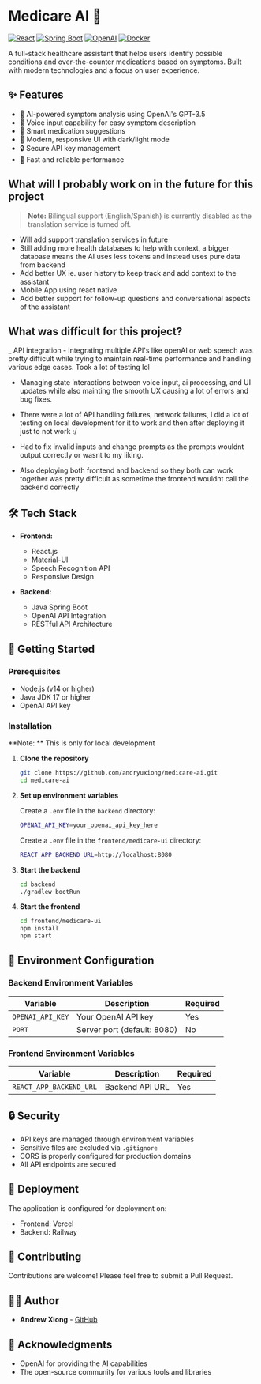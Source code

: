 # Medicare AI 🤖

[![React](https://img.shields.io/badge/React-20232A?style=for-the-badge&logo=react&logoColor=61DAFB)](https://reactjs.org/)
[![Spring Boot](https://img.shields.io/badge/Spring_Boot-6DB33F?style=for-the-badge&logo=spring-boot&logoColor=white)](https://spring.io/projects/spring-boot)
[![OpenAI](https://img.shields.io/badge/OpenAI-412991?style=for-the-badge&logo=openai&logoColor=white)](https://openai.com/)
[![Docker](https://img.shields.io/badge/Docker-2496ED?style=for-the-badge&logo=docker&logoColor=white)](https://www.docker.com/)

A full-stack healthcare assistant that helps users identify possible conditions and over-the-counter medications based on symptoms. Built with modern technologies and a focus on user experience.

## ✨ Features

- 🤖 AI-powered symptom analysis using OpenAI's GPT-3.5
- 🎤 Voice input capability for easy symptom description
- 💊 Smart medication suggestions
- 🎨 Modern, responsive UI with dark/light mode
- 🔒 Secure API key management
- 🚀 Fast and reliable performance

## What will I probably work on in the future for this project
> **Note:** Bilingual support (English/Spanish) is currently disabled as the translation service is turned off.
 - Will add support translation services in future
 - Still adding more health databases to help with context, a bigger database means the AI uses less tokens and instead uses pure data from backend
 - Add better UX ie. user history to keep track and add context to the assistant
 - Mobile App using react native 
 - Add better support for follow-up questions and conversational aspects of the assistant

 ## What was difficult for this project?
_ API integration - integrating multiple API's like openAI or web speech was pretty difficult while trying to maintain real-time performance and handling various edge cases. Took a lot of testing lol

- Managing state interactions between voice input, ai processing, and UI updates while also mainting the smooth UX causing a lot of errors and bug fixes.

- There were a lot of API handling failures, network failures, I did a lot of testing on local development for it to work and then after deploying it just to not work :/ 

- Had to fix invalid inputs and change prompts as the prompts wouldnt output correctly or wasnt to my liking.

- Also deploying both frontend and backend so they both can work together was pretty difficult as sometime the frontend wouldnt call the backend correctly


## 🛠️ Tech Stack

- **Frontend:**
  - React.js
  - Material-UI
  - Speech Recognition API
  - Responsive Design

- **Backend:**
  - Java Spring Boot
  - OpenAI API Integration
  - RESTful API Architecture

## 🚀 Getting Started

### Prerequisites

- Node.js (v14 or higher)
- Java JDK 17 or higher
- OpenAI API key

### Installation
**Note: ** This is only for local development

1. **Clone the repository**
   ```bash
   git clone https://github.com/andryuxiong/medicare-ai.git
   cd medicare-ai
   ```

2. **Set up environment variables**

   Create a `.env` file in the `backend` directory:
   ```bash
   OPENAI_API_KEY=your_openai_api_key_here
   ```

   Create a `.env` file in the `frontend/medicare-ui` directory:
   ```bash
   REACT_APP_BACKEND_URL=http://localhost:8080
   ```

3. **Start the backend**
   ```bash
   cd backend
   ./gradlew bootRun
   ```

4. **Start the frontend**
   ```bash
   cd frontend/medicare-ui
   npm install
   npm start
   ```
## 🔧 Environment Configuration

### Backend Environment Variables

| Variable | Description | Required |
|----------|-------------|----------|
| `OPENAI_API_KEY` | Your OpenAI API key | Yes |
| `PORT` | Server port (default: 8080) | No |

### Frontend Environment Variables

| Variable | Description | Required |
|----------|-------------|----------|
| `REACT_APP_BACKEND_URL` | Backend API URL | Yes |

## 🔒 Security

- API keys are managed through environment variables
- Sensitive files are excluded via `.gitignore`
- CORS is properly configured for production domains
- All API endpoints are secured

## 🚀 Deployment

The application is configured for deployment on:
- Frontend: Vercel
- Backend: Railway

## 🤝 Contributing

Contributions are welcome! Please feel free to submit a Pull Request.

## 👨‍💻 Author

- **Andrew Xiong** - [GitHub](https://github.com/andryuxiong)

## 🙏 Acknowledgments

- OpenAI for providing the AI capabilities
- The open-source community for various tools and libraries
